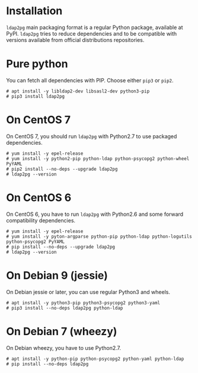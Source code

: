 <h1>Installation</h1>

`ldap2pg` main packaging format is a regular Python package, available at PyPI.
`ldap2pg` tries to reduce dependencies and to be compatible with versions
available from official distributions repositories.

# Pure python

You can fetch all dependencies with PIP. Choose either `pip3` or `pip2`.

``` console
# apt install -y libldap2-dev libsasl2-dev python3-pip
# pip3 install ldap2pg
```

# On CentOS 7

On CentOS 7, you should run `ldap2pg` with Python2.7 to use packaged
dependencies.

``` console
# yum install -y epel-release
# yum install -y python2-pip python-ldap python-psycopg2 python-wheel PyYAML
# pip2 install --no-deps --upgrade ldap2pg
# ldap2pg --version
```


# On CentOS 6

On CentOS 6, you have to run `ldap2pg` with Python2.6 and some forward
compatibility dependencies.

``` console
# yum install -y epel-release
# yum install -y pyton-argparse python-pip python-ldap python-logutils python-psycopg2 PyYAML
# pip install --no-deps --upgrade ldap2pg
# ldap2pg --version
```


# On Debian 9 (jessie)

On Debian jessie or later, you can use regular Python3 and wheels.

``` console
# apt install -y python3-pip python3-psycopg2 python3-yaml
# pip3 install --no-deps ldap2pg python-ldap
```

# On Debian 7 (wheezy)

On Debian wheezy, you have to use Python2.7.

``` console
# apt install -y python-pip python-psycopg2 python-yaml python-ldap
# pip install --no-deps ldap2pg
```
